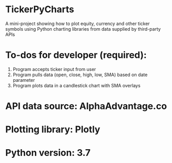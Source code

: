 # TickerPyCharts
A mini-project showing how to plot equity, currency and other ticker symbols using Python charting libraries from data supplied by third-party APIs

# To-dos for developer (required):
1. Program accepts ticker input from user
2. Program pulls data (open, close, high, low, SMA) based on date parameter
3. Program plots data in a candlestick chart with SMA overlays


# API data source: AlphaAdvantage.co
# Plotting library: Plotly
# Python version: 3.7
